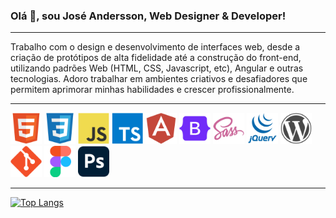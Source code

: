 ### Olá 👋, sou José Andersson, Web Designer & Developer!
<hr />
Trabalho com o design e desenvolvimento de interfaces web, desde a criação de protótipos de alta fidelidade até a construção do front-end, utilizando padrões Web (HTML, CSS, Javascript, etc), Angular e outras tecnologias. Adoro trabalhar em ambientes criativos e desafiadores que permitem aprimorar minhas habilidades e crescer profissionalmente.
<hr />

<img src="https://raw.githubusercontent.com/devicons/devicon/master/icons/html5/html5-original.svg" alt="HTML5 Logo" width="50" height="50" /> <img src="https://raw.githubusercontent.com/devicons/devicon/master/icons/css3/css3-original.svg" alt="CSS3 Logo" width="50" height="50" /> <img src="https://raw.githubusercontent.com/devicons/devicon/master/icons/javascript/javascript-original.svg" alt="JavaScript Logo" width="50" height="50" /> <img src="https://raw.githubusercontent.com/devicons/devicon/master/icons/typescript/typescript-plain.svg" alt="Typescript Logo" width="50" height="50" /> <img src="https://raw.githubusercontent.com/devicons/devicon/master/icons/angularjs/angularjs-plain.svg" alt="Angular Logo" width="50" height="50" />
<img src="https://raw.githubusercontent.com/devicons/devicon/master/icons/bootstrap/bootstrap-plain.svg" alt="Bootstrap Logo" width="50" height="50" /> <img src="https://raw.githubusercontent.com/devicons/devicon/master/icons/sass/sass-original.svg" alt="SASS Logo" width="50" height="50" /> <img src="https://raw.githubusercontent.com/devicons/devicon/master/icons/jquery/jquery-plain-wordmark.svg" alt="jQuery Logo" width="50" height="50" /> <img src="https://raw.githubusercontent.com/devicons/devicon/master/icons/wordpress/wordpress-plain.svg" alt="Wordpress Logo" width="50" height="50" /> <img src="https://raw.githubusercontent.com/devicons/devicon/master/icons/git/git-original.svg" alt="Git Logo" width="50" height="50" /> <img src="https://raw.githubusercontent.com/devicons/devicon/master/icons/figma/figma-original.svg" alt="Figma Logo" width="50" height="50" /> <img src="https://raw.githubusercontent.com/devicons/devicon/master/icons/photoshop/photoshop-plain.svg" alt="Photoshop Logo" width="50" height="50" />

<hr />

[![Top Langs](https://github-readme-stats.vercel.app/api/top-langs/?username=jamfreire&hide=java,html,css,scss&locale=pt-br)](https://github.com/anuraghazra/github-readme-stats)

<!--
**jamfreire/jamfreire** is a ✨ _special_ ✨ repository because its `README.md` (this file) appears on your GitHub profile.

Here are some ideas to get you started:

- 🔭 I’m currently working on ...
- 🌱 I’m currently learning ...
- 👯 I’m looking to collaborate on ...
- 🤔 I’m looking for help with ...
- 💬 Ask me about ...
- 📫 How to reach me: ...
- 😄 Pronouns: ...
- ⚡ Fun fact: ...
-->
